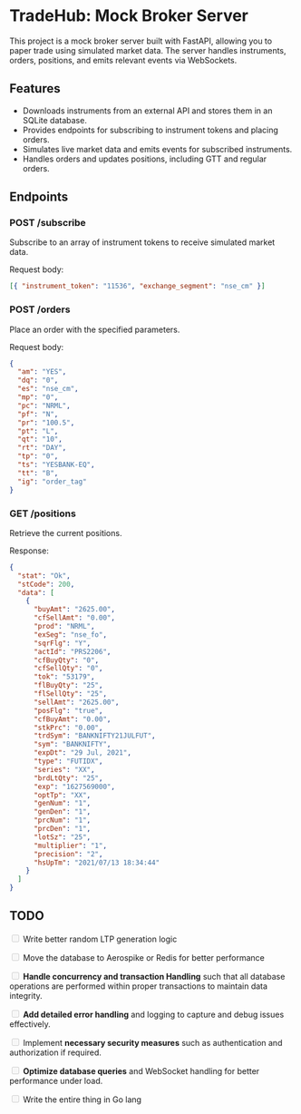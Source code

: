 # TradeHub: Mock Broker Server

This project is a mock broker server built with FastAPI, allowing you to paper trade using simulated market data. The server handles instruments, orders, positions, and emits relevant events via WebSockets.

## Features

- Downloads instruments from an external API and stores them in an SQLite database.
- Provides endpoints for subscribing to instrument tokens and placing orders.
- Simulates live market data and emits events for subscribed instruments.
- Handles orders and updates positions, including GTT and regular orders.

## Endpoints

### POST /subscribe

Subscribe to an array of instrument tokens to receive simulated market data.

Request body:

```json
[{ "instrument_token": "11536", "exchange_segment": "nse_cm" }]
```

### POST /orders

Place an order with the specified parameters.

Request body:

```json
{
  "am": "YES",
  "dq": "0",
  "es": "nse_cm",
  "mp": "0",
  "pc": "NRML",
  "pf": "N",
  "pr": "100.5",
  "pt": "L",
  "qt": "10",
  "rt": "DAY",
  "tp": "0",
  "ts": "YESBANK-EQ",
  "tt": "B",
  "ig": "order_tag"
}
```

### GET /positions

Retrieve the current positions.

Response:

```json
{
  "stat": "Ok",
  "stCode": 200,
  "data": [
    {
      "buyAmt": "2625.00",
      "cfSellAmt": "0.00",
      "prod": "NRML",
      "exSeg": "nse_fo",
      "sqrFlg": "Y",
      "actId": "PRS2206",
      "cfBuyQty": "0",
      "cfSellQty": "0",
      "tok": "53179",
      "flBuyQty": "25",
      "flSellQty": "25",
      "sellAmt": "2625.00",
      "posFlg": "true",
      "cfBuyAmt": "0.00",
      "stkPrc": "0.00",
      "trdSym": "BANKNIFTY21JULFUT",
      "sym": "BANKNIFTY",
      "expDt": "29 Jul, 2021",
      "type": "FUTIDX",
      "series": "XX",
      "brdLtQty": "25",
      "exp": "1627569000",
      "optTp": "XX",
      "genNum": "1",
      "genDen": "1",
      "prcNum": "1",
      "prcDen": "1",
      "lotSz": "25",
      "multiplier": "1",
      "precision": "2",
      "hsUpTm": "2021/07/13 18:34:44"
    }
  ]
}
```

## TODO

<input type="checkbox" disabled /> Write better random LTP generation logic

<input type="checkbox" disabled /> Move the database to Aerospike or Redis for better performance

<input type="checkbox" disabled /> <b>Handle concurrency and transaction Handling</b> such that all database operations are performed within proper transactions to maintain data integrity.

<input type="checkbox" disabled /> <b>Add detailed error handling</b> and logging to capture and debug issues effectively.

<input type="checkbox" disabled /> Implement <b>necessary security measures</b> such as authentication and authorization if required.

<input type="checkbox" disabled /> <b>Optimize database queries</b> and WebSocket handling for better performance under load.

<input type="checkbox" disabled /> Write the entire thing in Go lang
